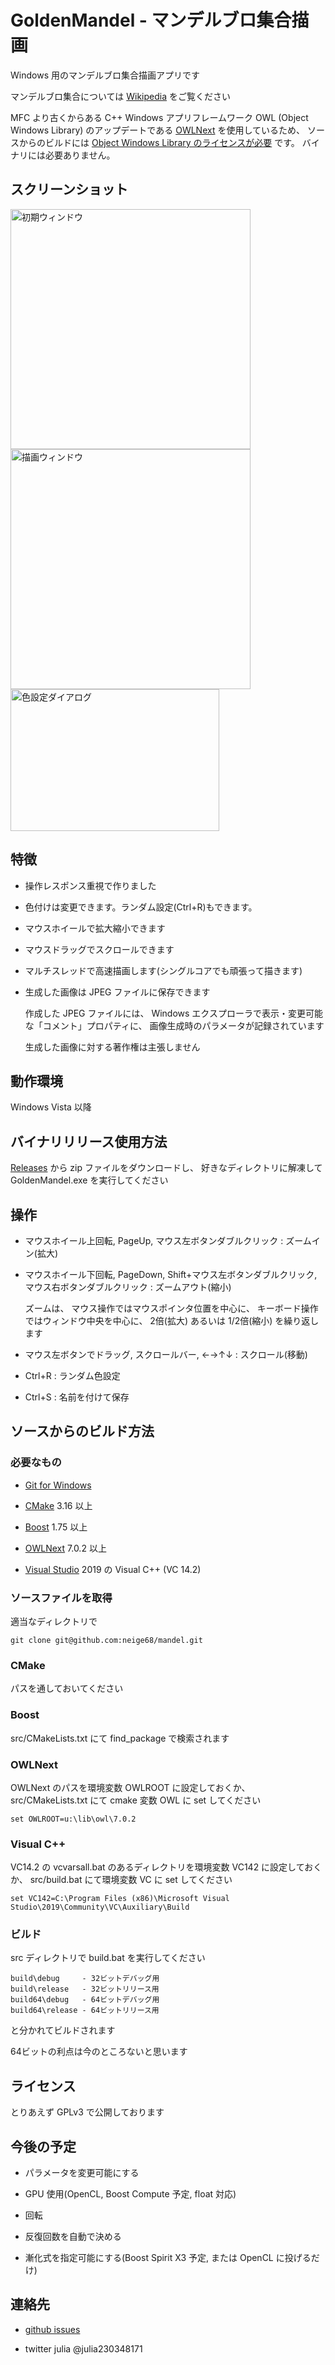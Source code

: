 # GoldenMandel - マンデルブロ集合描画

Windows 用のマンデルブロ集合描画アプリです

マンデルブロ集合については
[Wikipedia](https://ja.wikipedia.org/wiki/%E3%83%9E%E3%83%B3%E3%83%87%E3%83%AB%E3%83%96%E3%83%AD%E9%9B%86%E5%90%88)
をご覧ください

MFC より古くからある C++ Windows アプリフレームワーク OWL (Object Windows Library) のアップデートである
[OWLNext](https://sourceforge.net/projects/owlnext/) 
を使用しているため、
ソースからのビルドには
[Object Windows Library のライセンスが必要](https://sourceforge.net/p/owlnext/wiki/Installing_OWLNext/#owl-license)
です。
バイナリには必要ありません。


## スクリーンショット

<img src="https://user-images.githubusercontent.com/89586482/186931941-5035816a-5f60-4c38-932b-35046f6f8f8a.png" width="384" heighe="227" title="初期ウィンドウ"><img src="https://user-images.githubusercontent.com/89586482/186932011-bf8a735b-527c-4d0f-b0f1-b858010b8e91.png" width="384" heighe="227" title="描画ウィンドウ"><img src="https://user-images.githubusercontent.com/89586482/186931995-19a0cb7f-e090-46cb-8ff5-35ee7279b3be.png" width="334" height="227" title="色設定ダイアログ">

## 特徴

* 操作レスポンス重視で作りました

* 色付けは変更できます。ランダム設定(Ctrl+R)もできます。

* マウスホイールで拡大縮小できます

* マウスドラッグでスクロールできます

* マルチスレッドで高速描画します(シングルコアでも頑張って描きます)

* 生成した画像は JPEG ファイルに保存できます

    作成した JPEG ファイルには、
    Windows エクスプローラで表示・変更可能な「コメント」プロパティに、
    画像生成時のパラメータが記録されています

    生成した画像に対する著作権は主張しません

## 動作環境

Windows Vista 以降

## バイナリリリース使用方法

[Releases](https://github.com/neige68/mandel/releases) から zip ファイルをダウンロードし、
好きなディレクトリに解凍して GoldenMandel.exe を実行してください

## 操作

* マウスホイール上回転, PageUp, マウス左ボタンダブルクリック : ズームイン(拡大)

* マウスホイール下回転, PageDown, Shift+マウス左ボタンダブルクリック, マウス右ボタンダブルクリック : ズームアウト(縮小)

    ズームは、
    マウス操作ではマウスポインタ位置を中心に、
    キーボード操作ではウィンドウ中央を中心に、
    2倍(拡大) あるいは 1/2倍(縮小) を繰り返します

* マウス左ボタンでドラッグ, スクロールバー, ←→↑↓ : スクロール(移動)

* Ctrl+R : ランダム色設定

* Ctrl+S : 名前を付けて保存

## ソースからのビルド方法

### 必要なもの

* [Git for Windows](https://gitforwindows.org/)

* [CMake](https://cmake.org/) 3.16 以上

* [Boost](https://www.boost.org/) 1.75 以上

* [OWLNext](https://sourceforge.net/projects/owlnext/) 7.0.2 以上

* [Visual Studio](https://visualstudio.microsoft.com/) 2019 の Visual C++ (VC 14.2)

### ソースファイルを取得

適当なディレクトリで

    git clone git@github.com:neige68/mandel.git

### CMake

パスを通しておいてください

### Boost

src/CMakeLists.txt にて find_package で検索されます

### OWLNext

OWLNext のパスを環境変数 OWLROOT に設定しておくか、
src/CMakeLists.txt にて cmake 変数 OWL に set してください

    set OWLROOT=u:\lib\owl\7.0.2

### Visual C++

VC14.2 の vcvarsall.bat のあるディレクトリを環境変数 VC142 に設定しておくか、
src/build.bat にて環境変数 VC に set してください

    set VC142=C:\Program Files (x86)\Microsoft Visual Studio\2019\Community\VC\Auxiliary\Build

### ビルド

src ディレクトリで build.bat を実行してください

    build\debug     - 32ビットデバッグ用
    build\release   - 32ビットリリース用
    build64\debug   - 64ビットデバッグ用
    build64\release - 64ビットリリース用
    
と分かれてビルドされます

64ビットの利点は今のところないと思います

## ライセンス

とりあえず GPLv3 で公開しております

## 今後の予定

* パラメータを変更可能にする

* GPU 使用(OpenCL, Boost Compute 予定, float 対応)

* 回転

* 反復回数を自動で決める

* 漸化式を指定可能にする(Boost Spirit X3 予定, または OpenCL に投げるだけ)

## 連絡先

* [github issues](https://github.com/neige68/mandel/issues)

* twitter julia @julia230348171
